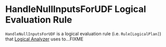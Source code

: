 # HandleNullInputsForUDF Logical Evaluation Rule

`HandleNullInputsForUDF` is a logical evaluation rule (i.e. `Rule[LogicalPlan]`) that [Logical Analyzer](../Analyzer.md) uses to...FIXME
